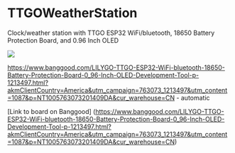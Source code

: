 # TTGOWeatherStation
Clock/weather station with TTGO ESP32 WiFi/bluetooth, 18650 Battery Protection Board, and 0.96 Inch OLED


![](https://github.com/haydnady/TTGOWeatherStation/blob/master/Images/TTGO%20ESP32.jpg)


https://www.banggood.com/LILYGO-TTGO-ESP32-WiFi-bluetooth-18650-Battery-Protection-Board-0_96-Inch-OLED-Development-Tool-p-1213497.html?akmClientCountry=America&utm_campaign=763073_1213497&utm_content=1087&p=NT1005763073201409DA&cur_warehouse=CN - automatic

[Link to board on Banggood] (https://www.banggood.com/LILYGO-TTGO-ESP32-WiFi-bluetooth-18650-Battery-Protection-Board-0_96-Inch-OLED-Development-Tool-p-1213497.html?akmClientCountry=America&utm_campaign=763073_1213497&utm_content=1087&p=NT1005763073201409DA&cur_warehouse=CN)
